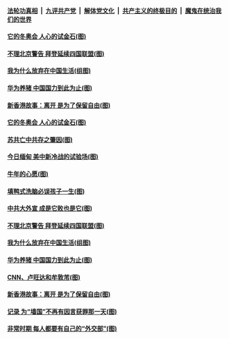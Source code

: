 ####  [法轮功真相](../../../../basic/blob/master/README.md?t=02190331) &nbsp;|&nbsp; [九评共产党](../../../../9ping.md/blob/master/README.md?t=02190331) &nbsp;|&nbsp; [解体党文化](../../../../jtdwh.md/blob/master/README.md?t=02190331)  &nbsp;|&nbsp; [共产主义的终极目的](../../../../gczydzjmd.md/blob/master/README.md?t=02190331) &nbsp;|&nbsp; [魔鬼在统治我们的世界](../../../../mgztzwmdsj.md/blob/master/README.md?t=02190331) 

#### [它的冬奥会 人心的试金石(图)](../pages/p4/962921.md?t=02190331) 

#### [不理北京警告 拜登延续四国联盟(图)](../pages/p4/962904.md?t=02190331) 


#### [我为什么放弃在中国生活(组图)](../pages/p4/962747.md?t=02190331) 

#### [华为养猪 中国国力到此为止(图)](../pages/p4/962753.md?t=02190331) 

#### [新香港故事：离开 是为了保留自由(图)](../pages/p4/962761.md?t=02190331) 



#### [它的冬奥会 人心的试金石(图)](../pages/p4/962921.md?t=02190331) 

#### [苏共亡中共存之肇因(图)](../pages/p4/962912.md?t=02190331) 

#### [今日缅甸 美中新冷战的试验场(图)](../pages/p4/962910.md?t=02190331) 

#### [牛年的心愿(图)](../pages/p4/962909.md?t=02190331) 

#### [填鸭式洗脑必误孩子一生(图)](../pages/p4/962906.md?t=02190331) 

#### [中共大外宣 成是它败也是它(图)](../pages/p4/962905.md?t=02190331) 

#### [不理北京警告 拜登延续四国联盟(图)](../pages/p4/962904.md?t=02190331) 




#### [我为什么放弃在中国生活(组图)](../pages/p4/962747.md?t=02190331) 

#### [华为养猪 中国国力到此为止(图)](../pages/p4/962753.md?t=02190331) 

#### [CNN、卢旺达和牟敦芾(图)](../pages/p4/962759.md?t=02190331) 

#### [新香港故事：离开 是为了保留自由(图)](../pages/p4/962761.md?t=02190331) 

#### [记录 为“墙国”不再有因言获罪那一天(图)](../pages/p4/962750.md?t=02190331) 



#### [非常时期 每人都要有自己的“外交部”(图)](../pages/p4/962685.md?t=02190331) 

